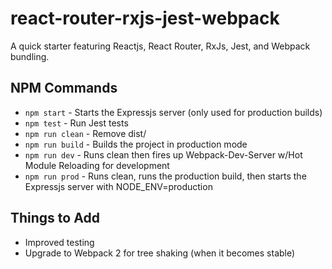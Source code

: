 # react-router-rxjs-jest-webpack
A quick starter featuring Reactjs, React Router, RxJs, Jest, and Webpack bundling.

## NPM Commands

* `npm start` - Starts the Expressjs server (only used for production builds)
* `npm test` - Run Jest tests
* `npm run clean` - Remove dist/
* `npm run build` - Builds the project in production mode
* `npm run dev` - Runs clean then fires up Webpack-Dev-Server w/Hot Module Reloading for development
* `npm run prod` - Runs clean, runs the production build, then starts the Expressjs server with NODE_ENV=production

## Things to Add

* Improved testing
* Upgrade to Webpack 2 for tree shaking (when it becomes stable)